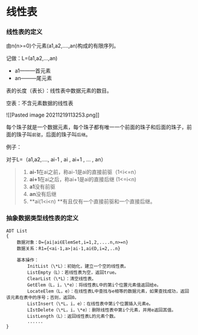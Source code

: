 # 线性表

### 线性表的定义
由n(n>=0)个元素(a1,a2,....,an)构成的有限序列。

记做：L=(a1,a2,...,an)
- a1———首元素
- an———尾元素

表的长度（表长）：线性表中数据元素的数目。

空表：不含元素数据的线性表

![[Pasted image 20211219113253.png]]

每个珠子就是一个数据元素，每个珠子都有唯一一个前面的珠子和后面的珠子，前面的珠子叫`前驱`，后面的珠子叫`后继`。

例子：

对于L=（a1,a2,...., ai-1 , ai , ai+1 , ... , an）
>1. **ai-1**在ai之前，称ai-1是ai的直接前驱（1<i<=n）
>2. **ai+1**在ai之后，称ai+1是ai的直接后继 (1<=i<n)
>3. **a1**没有前驱
>4. **an**没有后继
>5. **ai(1<i<n) **有且仅有一个直接前驱和一个直接后继。


### 抽象数据类型线性表的定义
```
ADT List
{
	数据对象：D={ai|ai∈ElemSet,i=1,2,....n,n>=n}
	数据关系：R1={<ai-1,a>|ai-1,ai∈D,i=2,..n}

	基本操作：
		InitList（\*L）：初始化，建立一个空的线性表。  
		ListEmpty（L）：若线性表为空，返回true。  
		ClearList（\*L）：清空线性表。  
		GetElem（L，i，\*e）：将线性表L中的第i个位置元素值返回给e。  
		LocateElem（L，e）：在线性表L中查找与e相等的数据元素，如果查找成功，返回该元素在表中的序号；否则，返回0。  
		ListInsert（\*L，i，e）：在线性表中第i个位置插入元素e。  
		LIstDelete（\*L，i，\*e）：删除线性表中第i个元素，并用e返回其值。  
		ListLength（L）：返回线性表L的元素个数。
		......
}
```